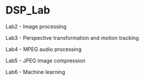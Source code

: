 # DSP_Lab

Lab2 - Image processing

Lab3 - Perspective transformation and motion tracking

Lab4 - MPEG audio processing 

Lab5 - JPEG image compression

Lab6 - Machine learning 
